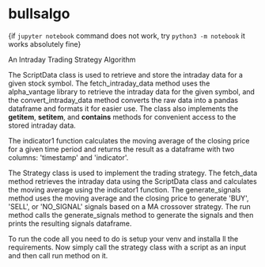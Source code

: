 # bullsalgo

{if `jupyter notebook` command does not work, try `python3 -m notebook` it works absolutely fine}

An Intraday Trading Strategy Algorithm

The ScriptData class is used to retrieve and store the intraday data for a given stock symbol. The fetch_intraday_data method uses the alpha_vantage library to retrieve the intraday data for the given symbol, and the convert_intraday_data method converts the raw data into a pandas dataframe and formats it for easier use. The class also implements the __getitem__, __setitem__, and __contains__ methods for convenient access to the stored intraday data.

The indicator1 function calculates the moving average of the closing price for a given time period and returns the result as a dataframe with two columns: 'timestamp' and 'indicator'.

The Strategy class is used to implement the trading strategy. The fetch_data method retrieves the intraday data using the ScriptData class and calculates the moving average using the indicator1 function. The generate_signals method uses the moving average and the closing price to generate 'BUY', 'SELL', or 'NO_SIGNAL' signals based on a MA crossover strategy. The run method calls the generate_signals method to generate the signals and then prints the resulting signals dataframe.

To run the code all you need to do is setup your venv and installa ll the requirements. Now simply call the strategy class with a script as an input and then call run method on it.

